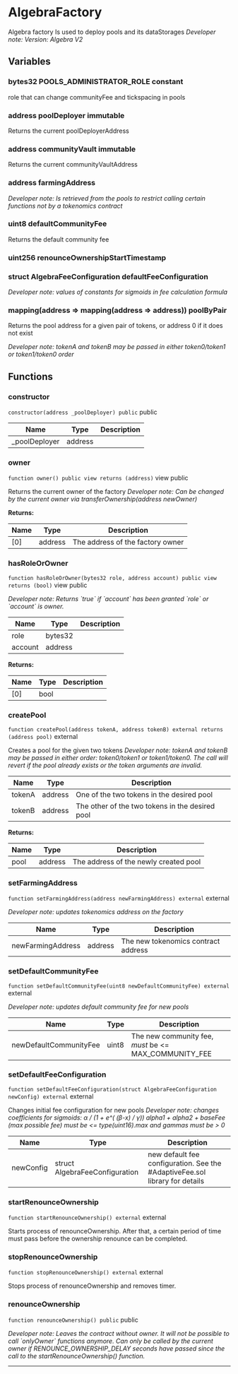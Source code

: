 

# AlgebraFactory


Algebra factory
Is used to deploy pools and its dataStorages
*Developer note: Version: Algebra V2*



## Variables
### bytes32 POOLS_ADMINISTRATOR_ROLE constant

role that can change communityFee and tickspacing in pools

### address poolDeployer immutable

Returns the current poolDeployerAddress

### address communityVault immutable

Returns the current communityVaultAddress

### address farmingAddress 



*Developer note: Is retrieved from the pools to restrict calling certain functions not by a tokenomics contract*
### uint8 defaultCommunityFee 

Returns the default community fee

### uint256 renounceOwnershipStartTimestamp 



### struct AlgebraFeeConfiguration defaultFeeConfiguration 



*Developer note: values of constants for sigmoids in fee calculation formula*
### mapping(address &#x3D;&gt; mapping(address &#x3D;&gt; address)) poolByPair 

Returns the pool address for a given pair of tokens, or address 0 if it does not exist

*Developer note: tokenA and tokenB may be passed in either token0/token1 or token1/token0 order*

## Functions
### constructor


`constructor(address _poolDeployer) public`  public





| Name | Type | Description |
| ---- | ---- | ----------- |
| _poolDeployer | address |  |


### owner


`function owner() public view returns (address)` view public

Returns the current owner of the factory
*Developer note: Can be changed by the current owner via transferOwnership(address newOwner)*




**Returns:**

| Name | Type | Description |
| ---- | ---- | ----------- |
| [0] | address | The address of the factory owner |

### hasRoleOrOwner


`function hasRoleOrOwner(bytes32 role, address account) public view returns (bool)` view public


*Developer note: Returns &#x60;true&#x60; if &#x60;account&#x60; has been granted &#x60;role&#x60; or &#x60;account&#x60; is owner.*



| Name | Type | Description |
| ---- | ---- | ----------- |
| role | bytes32 |  |
| account | address |  |

**Returns:**

| Name | Type | Description |
| ---- | ---- | ----------- |
| [0] | bool |  |

### createPool


`function createPool(address tokenA, address tokenB) external returns (address pool)`  external

Creates a pool for the given two tokens
*Developer note: tokenA and tokenB may be passed in either order: token0/token1 or token1/token0.
The call will revert if the pool already exists or the token arguments are invalid.*



| Name | Type | Description |
| ---- | ---- | ----------- |
| tokenA | address | One of the two tokens in the desired pool |
| tokenB | address | The other of the two tokens in the desired pool |

**Returns:**

| Name | Type | Description |
| ---- | ---- | ----------- |
| pool | address | The address of the newly created pool |

### setFarmingAddress


`function setFarmingAddress(address newFarmingAddress) external`  external


*Developer note: updates tokenomics address on the factory*



| Name | Type | Description |
| ---- | ---- | ----------- |
| newFarmingAddress | address | The new tokenomics contract address |


### setDefaultCommunityFee


`function setDefaultCommunityFee(uint8 newDefaultCommunityFee) external`  external


*Developer note: updates default community fee for new pools*



| Name | Type | Description |
| ---- | ---- | ----------- |
| newDefaultCommunityFee | uint8 | The new community fee, _must_ be &lt;&#x3D; MAX_COMMUNITY_FEE |


### setDefaultFeeConfiguration


`function setDefaultFeeConfiguration(struct AlgebraFeeConfiguration newConfig) external`  external

Changes initial fee configuration for new pools
*Developer note: changes coefficients for sigmoids: α / (1 + e^( (β-x) / γ))
alpha1 + alpha2 + baseFee (max possible fee) must be &lt;&#x3D; type(uint16).max and gammas must be &gt; 0*



| Name | Type | Description |
| ---- | ---- | ----------- |
| newConfig | struct AlgebraFeeConfiguration | new default fee configuration. See the #AdaptiveFee.sol library for details |


### startRenounceOwnership


`function startRenounceOwnership() external`  external

Starts process of renounceOwnership. After that, a certain period
of time must pass before the ownership renounce can be completed.





### stopRenounceOwnership


`function stopRenounceOwnership() external`  external

Stops process of renounceOwnership and removes timer.





### renounceOwnership


`function renounceOwnership() public`  public


*Developer note: Leaves the contract without owner. It will not be possible to call &#x60;onlyOwner&#x60; functions anymore.
Can only be called by the current owner if RENOUNCE_OWNERSHIP_DELAY seconds
have passed since the call to the startRenounceOwnership() function.*









---

